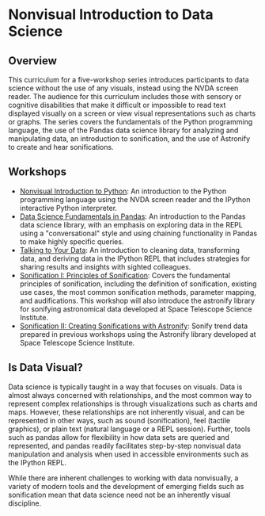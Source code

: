# Nonvisual Introduction to Data Science

## Overview

This curriculum for a five-workshop series introduces participants to data science without the use of any visuals, instead using the NVDA screen reader. The audience for this curriculum includes those with sensory or cognitive disabilities that make it difficult or impossible to read text displayed visually on a screen or view visual representations such as charts or graphs. The series covers the fundamentals of the Python programming language, the use of the Pandas data science library for analyzing and manipulating data, an introduction to sonification, and the use of Astronify to create and hear sonifications.

## Workshops

- [Nonvisual Introduction to Python](nonvisual_python/README.md): An introduction to the Python programming language using the NVDA screen reader and the IPython interactive Python interpreter.
- [Data Science Fundamentals in Pandas](pandas_fundamentals/README.md): An introduction to the Pandas data science library, with an emphasis on exploring data in the REPL using a "conversational" style and using chaining functionality in Pandas to make highly specific queries.
- [Talking to Your Data](talking_to_your_data/README.md): An introduction to cleaning data, transforming data, and deriving data in the IPython REPL that includes strategies for sharing results and insights with sighted colleagues.
- [Sonification I: Principles of Sonification](sonification_1/README.md): Covers the fundamental principles of sonification, including the definition of sonification, existing use cases, the most common sonification methods, parameter mapping, and audifications. This workshop will also introduce the astronify library for sonifying astronomical data developed at Space Telescope Science Institute.
- [Sonification II: Creating Sonifications with Astronify](sonification_2/README.md): Sonify trend data prepared in previous workshops using the Astronify library developed at Space Telescope Science Institute. 

## Is Data Visual?

Data science is typically taught in a way that focuses on visuals. Data is almost always concerned with relationships, and the most common way to represent complex relationships is through visualizations such as charts and maps. However, these relationships are not inherently visual, and can be represented in other ways, such as sound (sonification), feel (tactile graphics), or plain text (natural language or a REPL session). Further, tools such as pandas allow for flexibility in how data sets are queried and represented, and pandas readily facilitates step-by-step nonvisual data manipulation and analysis when used in accessible environments such as the IPython REPL.

While there are inherent challenges to working with data nonvisually, a variety of modern tools and the development of emerging fields such as sonification mean that data science need not be an inherently visual discipline.
